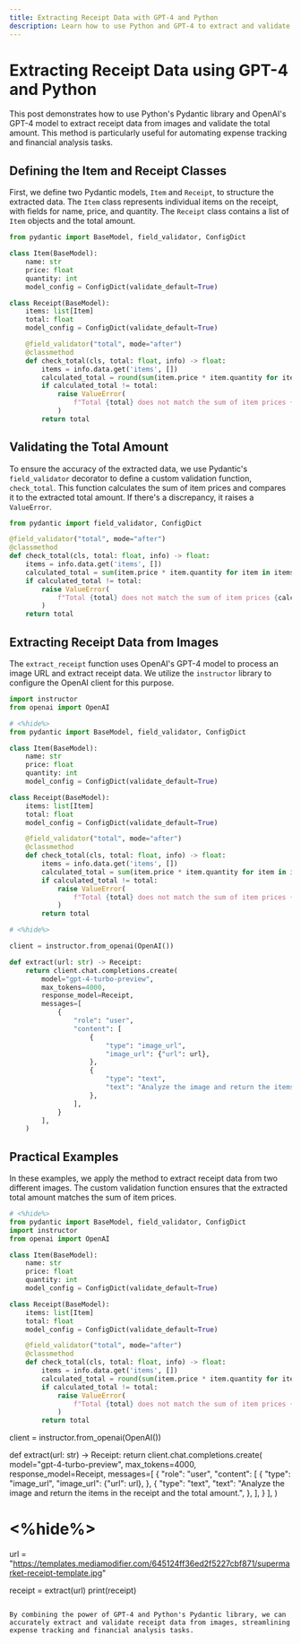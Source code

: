 ```yaml
---
title: Extracting Receipt Data with GPT-4 and Python
description: Learn how to use Python and GPT-4 to extract and validate receipt data from images for efficient expense tracking.
---
```


# Extracting Receipt Data using GPT-4 and Python

This post demonstrates how to use Python's Pydantic library and OpenAI's GPT-4 model to extract receipt data from images and validate the total amount. This method is particularly useful for automating expense tracking and financial analysis tasks.

## Defining the Item and Receipt Classes

First, we define two Pydantic models, `Item` and `Receipt`, to structure the extracted data. The `Item` class represents individual items on the receipt, with fields for name, price, and quantity. The `Receipt` class contains a list of `Item` objects and the total amount.

```python
from pydantic import BaseModel, field_validator, ConfigDict

class Item(BaseModel):
    name: str
    price: float
    quantity: int
    model_config = ConfigDict(validate_default=True)

class Receipt(BaseModel):
    items: list[Item]
    total: float
    model_config = ConfigDict(validate_default=True)

    @field_validator("total", mode="after")
    @classmethod
    def check_total(cls, total: float, info) -> float:
        items = info.data.get('items', [])
        calculated_total = round(sum(item.price * item.quantity for item in items), 2)
        if calculated_total != total:
            raise ValueError(
                f"Total {total} does not match the sum of item prices {calculated_total}"
            )
        return total
```

## Validating the Total Amount

To ensure the accuracy of the extracted data, we use Pydantic's `field_validator` decorator to define a custom validation function, `check_total`. This function calculates the sum of item prices and compares it to the extracted total amount. If there's a discrepancy, it raises a `ValueError`.

```python
from pydantic import field_validator, ConfigDict

@field_validator("total", mode="after")
@classmethod
def check_total(cls, total: float, info) -> float:
    items = info.data.get('items', [])
    calculated_total = sum(item.price * item.quantity for item in items)
    if calculated_total != total:
        raise ValueError(
            f"Total {total} does not match the sum of item prices {calculated_total}"
        )
    return total
```

## Extracting Receipt Data from Images

The `extract_receipt` function uses OpenAI's GPT-4 model to process an image URL and extract receipt data. We utilize the `instructor` library to configure the OpenAI client for this purpose.

```python
import instructor
from openai import OpenAI

# <%hide%>
from pydantic import BaseModel, field_validator, ConfigDict

class Item(BaseModel):
    name: str
    price: float
    quantity: int
    model_config = ConfigDict(validate_default=True)

class Receipt(BaseModel):
    items: list[Item]
    total: float
    model_config = ConfigDict(validate_default=True)

    @field_validator("total", mode="after")
    @classmethod
    def check_total(cls, total: float, info) -> float:
        items = info.data.get('items', [])
        calculated_total = sum(item.price * item.quantity for item in items)
        if calculated_total != total:
            raise ValueError(
                f"Total {total} does not match the sum of item prices {calculated_total}"
            )
        return total

# <%hide%>

client = instructor.from_openai(OpenAI())

def extract(url: str) -> Receipt:
    return client.chat.completions.create(
        model="gpt-4-turbo-preview",
        max_tokens=4000,
        response_model=Receipt,
        messages=[
            {
                "role": "user",
                "content": [
                    {
                        "type": "image_url",
                        "image_url": {"url": url},
                    },
                    {
                        "type": "text",
                        "text": "Analyze the image and return the items in the receipt and the total amount.",
                    },
                ],
            }
        ],
    )
```

## Practical Examples

In these examples, we apply the method to extract receipt data from two different images. The custom validation function ensures that the extracted total amount matches the sum of item prices.

```python
# <%hide%>
from pydantic import BaseModel, field_validator, ConfigDict
import instructor
from openai import OpenAI

class Item(BaseModel):
    name: str
    price: float
    quantity: int
    model_config = ConfigDict(validate_default=True)

class Receipt(BaseModel):
    items: list[Item]
    total: float
    model_config = ConfigDict(validate_default=True)

    @field_validator("total", mode="after")
    @classmethod
    def check_total(cls, total: float, info) -> float:
        items = info.data.get('items', [])
        calculated_total = round(sum(item.price * item.quantity for item in items), 2)
        if calculated_total != total:
            raise ValueError(
                f"Total {total} does not match the sum of item prices {calculated_total}"
            )
        return total
```

client = instructor.from_openai(OpenAI())


def extract(url: str) -> Receipt:
    return client.chat.completions.create(
        model="gpt-4-turbo-preview",
        max_tokens=4000,
        response_model=Receipt,
        messages=[
            {
                "role": "user",
                "content": [
                    {
                        "type": "image_url",
                        "image_url": {"url": url},
                    },
                    {
                        "type": "text",
                        "text": "Analyze the image and return the items in the receipt and the total amount.",
                    },
                ],
            }
        ],
    )


# <%hide%>
url = "https://templates.mediamodifier.com/645124ff36ed2f5227cbf871/supermarket-receipt-template.jpg"


receipt = extract(url)
print(receipt)
```

By combining the power of GPT-4 and Python's Pydantic library, we can accurately extract and validate receipt data from images, streamlining expense tracking and financial analysis tasks.
